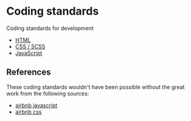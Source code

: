 # Coding standards
Coding standards for development

- [HTML](./html/)
- [CSS / SCSS](./css/)
- [JavaScript](./javascript/)


## References

These coding standards wouldn't have been possible without the great work from the following sources:

- [airbnb javascript](https://github.com/airbnb/javascript)
- [airbnb css](https://github.com/airbnb/css)